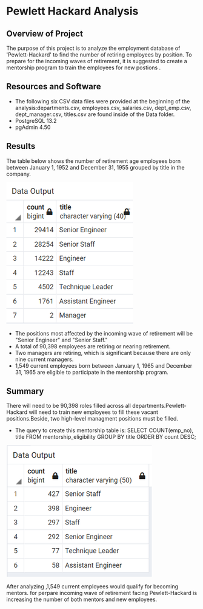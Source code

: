 # Pewlett Hackard Analysis

## Overview of Project

The purpose of this project is to analyze the employment database of  'Pewlett-Hackard' to find the number of retiring employees by position. To prepare for the incoming waves of retirement, it is suggested to create a mentorship program to train the  employees for new postions . 



## Resources and Software

- The following six CSV data files were provided at the beginning of the analysis:departments.csv, employees.csv, salaries.csv, dept_emp.csv, dept_manager.csv, titles.csv are    found inside of the Data folder.
- PostgreSQL 13.2
- pgAdmin 4.50



## Results
The table below shows the number of retirement age employees born between January 1, 1952 and December 31, 1955 grouped by title in the company.

 ![This is an image](https://github.com/NadaAdem/-Pewlett-Hackard-Analysis/blob/main/Resources/retiring_titles.png)

- The positions most affected by the incoming wave of retirement will be "Senior Engineer" and "Senior Staff."
- A total of 90,398 employees are retiring or nearing retirement.
- Two managers are retiring, which is significant because there are only nine current managers.
- 1,549 current employees born between January 1, 1965 and December 31, 1965 are eligible to participate in the mentorship program.

## Summary
There will need to be 90,398 roles filled across all departments.Pewlett-Hackard will need to train new employees to fill these vacant positions.Beside, two high-level managment positions must be filled.

- The query to create this mentorship table is:
SELECT COUNT(emp_no), title
FROM mentorship_eligibility
GROUP BY title
ORDER BY count DESC;

 ![This is an image](https://github.com/NadaAdem/-Pewlett-Hackard-Analysis/blob/main/Resources/mentorship_eligibility_COUNT.png)
 
 
After analyzing ,1,549 current employees would qualify for becoming mentors. for perpare incoming wave of retirement facing Pewlett-Hackard is  increasing the number of both mentors and new employees.
